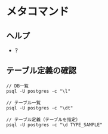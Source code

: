 # メタコマンド

## ヘルプ
* \?

## テーブル定義の確認

```
// DB一覧
psql -U postgres -c "\l"

// テーブル一覧
psql -U postgres -c "\dt"

// テーブル定義（テーブルを指定）
psql -U postgres -c "\d TYPE_SAMPLE"
```
